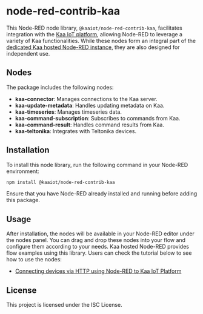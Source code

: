 # node-red-contrib-kaa

This Node-RED node library, `@kaaiot/node-red-contrib-kaa`, facilitates integration with the [Kaa IoT platform](https://www.kaaiot.com/), allowing Node-RED to leverage a variety of Kaa functionalities. While these nodes form an integral part of the [dedicated Kaa hosted Node-RED instance](https://www.kaaiot.com/products/nodered-hosting-plan), they are also designed for independent use.

## Nodes

The package includes the following nodes:
- **kaa-connector**: Manages connections to the Kaa server.
- **kaa-update-metadata**: Handles updating metadata on Kaa.
- **kaa-timeseries**: Manages timeseries data.
- **kaa-command-subscription**: Subscribes to commands from Kaa.
- **kaa-command-result**: Handles command results from Kaa.
- **kaa-teltonika**: Integrates with Teltonika devices.

## Installation

To install this node library, run the following command in your Node-RED environment:

```bash
npm install @kaaiot/node-red-contrib-kaa
```

Ensure that you have Node-RED already installed and running before adding this package.

## Usage

After installation, the nodes will be available in your Node-RED editor under the nodes panel. You can drag and drop these nodes into your flow and configure them according to your needs. Kaa hosted Node-RED provides flow examples using this library. Users can check the tutorial below to see how to use the nodes:

* [Connecting devices via HTTP using Node-RED to Kaa IoT Platform](https://www.kaaiot.com/blog/connecting-devices-via-http-using-node-red-to-kaa-iot-platform)

## License

This project is licensed under the ISC License.

